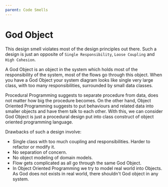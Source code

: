 ```yaml
---
parent: Code Smells
---
```


# God Object
This design smell violates most of the design principles out there.
Such a design is just an opposite of `Single Responsibility`, `Loose Coupling` and `High Cohesion`.

A God Object is an object in the system which holds most of the responsibility of the system, most of the flows go through this object. When you have a God Object your system diagram looks like single very large class, with too many responsibilities, surrounded by small data classes.

Procedural Programming suggests to separate procedure from data, does not matter how big the procedure becomes.
On the other hand, Object Oriented Programming suggests to put behaviours and related data into smaller objects and have them talk to each other.
With this, we can consider God Object is just a procedural design put into class construct of object oriented programming language.

Drawbacks of such a design involve:
* Single class with too much coupling and responsibilities. Harder to refactor or modify it.
* No separation of concern.
* No object modeling of domain models.
* Flow gets complicated as all go through the same God Object.
* In Object Oriented Programming we try to model real world into Objects. 
As God does not exists in real world, there shouldn't God object in any system. 
